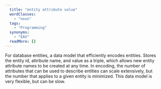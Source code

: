 ```yaml
---
  title: "entity attribute value"
  wordClasses: 
    - "noun"
  tags: 
    - "Programming"
  synonyms: 
    - "EAV"
  readMore: []
---
```

For database entities, a data model that efficiently encodes entities. Stores the entity id, attribute name, and value as a triple, which allows new entity attribute names to be created at any time. In encoding, the number of attributes that can be used to describe entities can scale extensively, but the number that applies to a given entity is minimized. This data model is very flexible, but can be slow.

